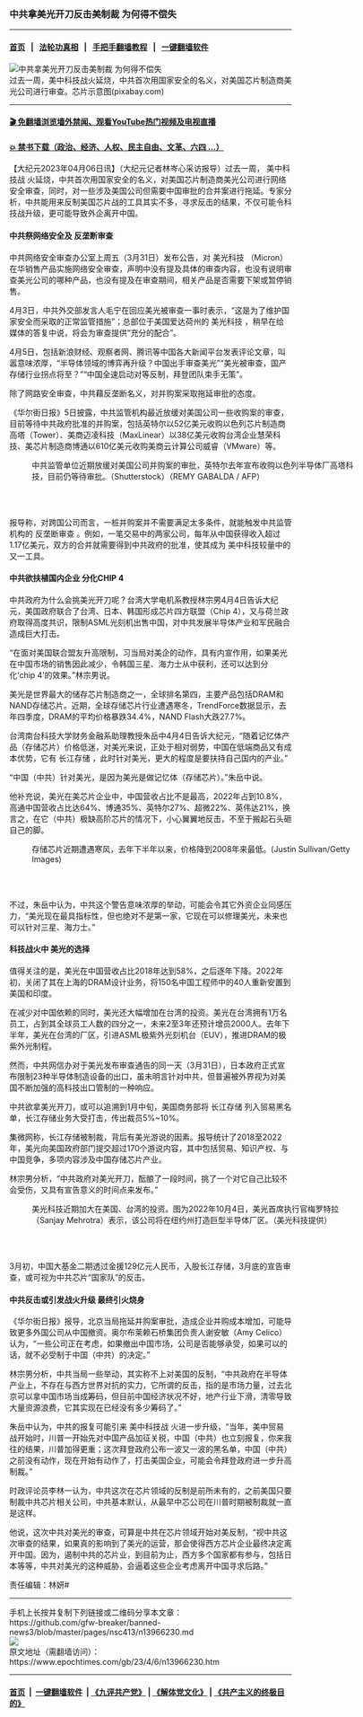 ### 中共拿美光开刀反击美制裁 为何得不偿失
------------------------

#### [首页](https://github.com/gfw-breaker/banned-news3/blob/master/README.md) &nbsp;&nbsp;|&nbsp;&nbsp; [法轮功真相](https://github.com/begood0513/basic/blob/master/README.md)  &nbsp;&nbsp;|&nbsp;&nbsp; [手把手翻墙教程](https://github.com/gfw-breaker/guides/wiki)  &nbsp;&nbsp;|&nbsp;&nbsp; [一键翻墙软件](https://github.com/gfw-breaker/nogfw/blob/master/README.md)  



<div><img alt="中共拿美光开刀反击美制裁 为何得不偿失" class="attachment-djy_600_400 size-djy_600_400 wp-post-image" src="https://i.epochtimes.com/assets/uploads/2018/06/p8878751a894836138-600x400.jpg"/>
<div class="caption">
 过去一周，美中科技战火延烧，中共首次用国家安全的名义，对美国芯片制造商美光公司进行审查。芯片示意图(pixabay.com)
</div></div><hr/>

#### [ 🎬  免翻墙浏览墙外禁闻、观看YouTube热门视频及电视直播](https://github.com/gfw-breaker/HelloWorld)

#### [ 💥  禁书下载（政治、经济、人权、民主自由、文革、六四 ...）](https://github.com/gfw-breaker/books/blob/master/README.md)

<div><p>
 【大纪元2023年04月06日讯】（大纪元记者林岑心采访报导）过去一周，
 <ok href="https://www.epochtimes.com/gb/tag/%E7%BE%8E%E4%B8%AD%E7%A7%91%E6%8A%80%E6%88%98.html">
  美中科技战
 </ok>
 火延烧，中共首次用国家安全的名义，对美国芯片制造商美光公司进行网络安全审查，同时，对一些涉及美国公司但需要中国审批的合并案进行拖延。专家分析，中共能用来反制美国芯片战的工具其实不多，寻求反击的结果，不仅可能令科技战升级，更可能导致外企离开中国。
</p>
<h4>
 中共祭网络安全及
 <ok href="https://www.epochtimes.com/gb/tag/%E5%8F%8D%E5%9E%84%E6%96%AD%E5%AE%A1%E6%9F%A5.html">
  反垄断审查
 </ok>
</h4>
<p>
 中共网络安全审查办公室上周五（3月31日）发布公告，对
 <ok href="https://www.epochtimes.com/gb/tag/%E7%BE%8E%E5%85%89%E7%A7%91%E6%8A%80.html">
  美光科技
 </ok>
 （Micron）在华销售产品实施网络安全审查，声明中没有提及具体的审查内容，也没有说明审查美光公司的哪种产品，也没有提及在审查期间，相关产品是否需要下架或暂停销售。
</p>
<p>
 4月3日，中共外交部发言人毛宁在回应美光被审查一事时表示，“这是为了维护国家安全而采取的正常监管措施”；总部位于美国爱达荷州的
 <ok href="https://www.epochtimes.com/gb/tag/%E7%BE%8E%E5%85%89%E7%A7%91%E6%8A%80.html">
  美光科技
 </ok>
 ，稍早在给媒体的答复中说，将会为审查提供“充分的配合”。
</p>
<p>
 4月5日，包括新浪财经、观察者网、腾讯等中国各大新闻平台发表评论文章，叫嚣意味浓厚，“半导体领域的博弈再升级？中国出手审查美光”“美光被审查，国产存储行业拐点将至？”“中国全速启动对等反制，拜登团队束手无策”。
</p>
<p>
 除了网路安全审查，中共藉反垄断名义，对并购案采取拖延审批的态度。
</p>
<p>
 《华尔街日报》5日披露，中共监管机构最近放缓对美国公司一些收购案的审查，目前等待中共政府批准的并购案，包括英特尔以52亿美元收购以色列芯片制造商高塔（Tower）、美商迈凌科技（MaxLinear）以38亿美元收购台湾企业慧荣科技、美芯片制造商博通以610亿美元收购美商云计算公司威睿（VMware）等。
</p>
<figure aria-describedby="caption-attachment-13457351" class="wp-caption aligncenter" id="attachment_13457351" style="width: 601px">
 <ok href="https://i.epochtimes.com/assets/uploads/2021/12/id13457351-533689.jpg" target="_blank">
  <img alt="" class="wp-image-13457351" src="https://i.epochtimes.com/assets/uploads/2021/12/id13457351-533689-450x300.jpg"/>
 </ok>
 <br/><figcaption class="wp-caption-text" id="caption-attachment-13457351">
  中共监管单位近期放缓对美国公司并购案的审批，英特尔去年宣布收购以色列半导体厂高塔科技，目前仍等待审批。（Shutterstock）（REMY GABALDA / AFP）
 </figcaption><br/>
</figure><br/>
<p>
 报导称，对跨国公司而言，一桩并购案并不需要满足太多条件，就能触发中共监管机构的
 <ok href="https://www.epochtimes.com/gb/tag/%E5%8F%8D%E5%9E%84%E6%96%AD%E5%AE%A1%E6%9F%A5.html">
  反垄断审查
 </ok>
 。例如，一笔交易中的两家公司，每年从中国获得收入超过1.17亿美元，双方的合并就需要得到中共政府的批准，使其成为
 <span style="font-weight: 400;">
  美中科技较量中的又一工具。
 </span>
</p>
<h4>
 中共欲扶植国内企业 分化CHIP 4
</h4>
<p>
 中共政府为什么会挑美光开刀呢？台湾大学电机系教授林宗男4月4日告诉大纪元，美国政府联合了台湾、日本、韩国形成芯片四方联盟（Chip 4），又与荷兰政府取得高度共识，限制ASML光刻机出售中国，对中共发展半导体产业和军民融合造成巨大打击。
</p>
<p>
 “在面对美国联合盟友升高限制，习当局对美企的动作，具有内宣作用，如果美光在中国市场的销售因此减少，令韩国三星、海力士从中获利，还可以达到分化‘chip 4’的效果。”林宗男说。
</p>
<p>
 美光是世界最大的储存芯片制造商之一，全球排名第四，主要产品包括DRAM和NAND存储芯片。近期，全球存储芯片行业遭遇寒冬，TrendForce数据显示，去年四季度，DRAM的平均价格暴跌34.4%，NAND Flash大跌27.7%。
</p>
<p>
 台湾南台科技大学财务金融系助理教授朱岳中4月4日告诉大纪元，“随着记忆体产品（存储芯片）价格低迷，对美光来说，正处于相对弱势，中国在低端商品又有成本优势，它有
 <ok href="https://www.epochtimes.com/gb/tag/%E9%95%BF%E6%B1%9F%E5%AD%98%E5%82%A8.html">
  长江存储
 </ok>
 ，此时针对美光，更大的程度是要扶持自己国内的产业。”
</p>
<p>
 “中国（中共）针对美光，是因为美光是做记忆体（存储芯片）。”朱岳中说。
</p>
<p>
 他补充说，美光在美芯片企业中，中国营收占比不是最高，2022年占到10.8%，高通中国营收占比达64%、博通35%、英特尔27%、超微22%、英伟达21%，换言之，在它（中共）极缺高阶芯片的情况下，小心翼翼地反击，不至于搬起石头砸自己的脚。
</p>
<figure aria-describedby="caption-attachment-10571810" class="wp-caption aligncenter" id="attachment_10571810" style="width: 603px">
 <ok href="https://i.epochtimes.com/assets/uploads/2018/07/cde6fe33638230258c8126c06f11de98-1.jpg" target="_blank">
  <img alt="" class="wp-image-10571810" src="https://i.epochtimes.com/assets/uploads/2018/07/cde6fe33638230258c8126c06f11de98-1-450x292.jpg"/>
 </ok>
 <br/><figcaption class="wp-caption-text" id="caption-attachment-10571810">
  存储芯片近期遭遇寒风，去年下半年以来，价格降到2008年来最低。(Justin Sullivan/Getty Images)
 </figcaption><br/>
</figure><br/>
<p>
 不过，朱岳中认为，中共这个警告意味浓厚的举动，可能会令其它外资企业同感压力，“美光现在最具指标性，但也绝对不是第一家，它现在可以修理美光，未来也可以针对三星、海力士。”
</p>
<h4>
 科技战火中 美光的选择
</h4>
<p>
 值得关注的是，美光在中国营收占比2018年达到58%，之后逐年下降。2022年初，关闭了其在上海的DRAM设计业务，将150名中国工程师中的40人重新安置到美国和印度。
</p>
<p>
 在减少对中国依赖的同时，美光还大幅增加在台湾的投资。美光在台湾拥有1万名员工，占到其全球员工人数的四分之一，未来2至3年还预计增员2000人。去年下半年，美光在台湾的厂区，引进ASML极紫外光刻机台（EUV），推进DRAM的极紫外光制程。
</p>
<p>
 然而，中共网信办对于美光发布审查通告的同一天（3月31日），日本政府正式宣布限制23种半导体制造设备的出口，虽未明言针对中共，但普遍被外界视为对美国不断加强的高科技出口管制的一种响应。
</p>
<p>
 中共欲拿美光开刀，或可以追溯到1月中旬，美国商务部将
 <ok href="https://www.epochtimes.com/gb/tag/%E9%95%BF%E6%B1%9F%E5%AD%98%E5%82%A8.html">
  长江存储
 </ok>
 列入贸易黑名单，长江存储业务大受打击，传出裁员5%~10%。
</p>
<p>
 集微网称，长江存储被制裁，背后有美光游说的因素。报导统计了2018至2022年，美光向美国政府部门提交超过170个游说内容，其中包括贸易、知识产权、与中国竞争，多项内容涉及中国存储芯片产业。
</p>
<p>
 林宗男分析，“中共政府对美光开刀，酝酿了一段时间，挑了一个对它自己比较不会受伤，又具有宣告意义的时间点来发布。”
</p>
<figure aria-describedby="caption-attachment-13839271" class="wp-caption aligncenter" id="attachment_13839271" style="width: 602px">
 <ok href="https://i.epochtimes.com/assets/uploads/2022/10/id13839271-bs3_2019-3000x2000.jpeg" target="_blank">
  <img alt="" class="wp-image-13839271" src="https://i.epochtimes.com/assets/uploads/2022/10/id13839271-bs3_2019-3000x2000-450x300.jpeg"/>
 </ok>
 <br/><figcaption class="wp-caption-text" id="caption-attachment-13839271">
  美光科技近期加大在美国、台湾的投资。图为2022年10月4日，美光首席执行官梅罗特拉（Sanjay Mehrotra）表示，该公司将在纽约州打造巨型半导体厂区。（美光科技提供）
 </figcaption><br/>
</figure><br/>
<p>
 3月初，中国大基金二期透过金援129亿元人民币，入股长江存储，3月底的宣告审查，或可视为中共芯片“国家队”的反击。
</p>
<h4>
 中共反击或引发战火升级 最终引火烧身
</h4>
<p>
 《华尔街日报》报导，北京当局拖延并购案审批，造成企业并购成本增加，可能导致更多外国公司从中国撤资。奥尔布莱赖石桥集团负责人谢安敏（Amy Celico）认为，“一些公司正在考虑，如果撤出中国市场，公司是否能够承受，如果可以的话，就不必受制于中国（中共）的决定。”
</p>
<p>
 林宗男分析，中共当局一些举动，其实称不上对美国的反制，“中共政府在半导体产业上，不存在与西方世界对抗的实力，它所谓的反击，指的是市场力量，过去北京可以拿中国市场当成筹码，但目前中国经济状况不好，地产行业下滑，清零导致大量资源浪费，它其实现在已经没有多少筹码了。”
</p>
<p>
 朱岳中认为，中共的报复可能引来
 <ok href="https://www.epochtimes.com/gb/tag/%E7%BE%8E%E4%B8%AD%E7%A7%91%E6%8A%80%E6%88%98.html">
  美中科技战
 </ok>
 火进一步升级，“当年，美中贸易战开始时，川普一开始先对中国产品加征关税，中国（中共）也立刻报复，你来我往的结果，川普加得更重；这次拜登政府公布一波又一波的黑名单，中国（中共）之前没有动作，现在开始有动作了，打击美国企业，可能会令拜登政府进一步升高制裁。”
</p>
<p>
 时政评论员李林一认为，中共这次在芯片领域的反制是前所未有的，之前美国只要制裁中共芯片相关公司，中共基本默认，从最早中芯公司在川普时期被制裁就一直是这样。
</p>
<p>
 他说，这次中共对美光的审查，可算是中共在芯片领域开始对美反制，“视中共这次审查的结果，如果真的影响到了美光的运营，那会使得西方芯片企业最终决定离开中国。因为，遏制中共的芯片业，到目前为止，西方多个国家都有参与，包括日本等等，中共对美光的这种威胁，会逼着这些企业考虑离开中国寻求后路。”
</p>
<p>
 责任编辑：林妍#
</p>
</div>
<hr/>
手机上长按并复制下列链接或二维码分享本文章：<br/>
https://github.com/gfw-breaker/banned-news3/blob/master/pages/nsc413/n13966230.md <br/>
<a href='https://github.com/gfw-breaker/banned-news3/blob/master/pages/nsc413/n13966230.md'><img src='https://github.com/gfw-breaker/banned-news3/blob/master/pages/nsc413/n13966230.md.png'/></a> <br/>
原文地址（需翻墙访问）：https://www.epochtimes.com/gb/23/4/6/n13966230.htm


------------------------
#### [首页](https://github.com/gfw-breaker/banned-news3/blob/master/README.md) &nbsp;|&nbsp; [一键翻墙软件](https://github.com/gfw-breaker/nogfw/blob/master/README.md) &nbsp;| [《九评共产党》](https://github.com/gfw-breaker/9ping.md/blob/master/README.md#九评之一评共产党是什么) | [《解体党文化》](https://github.com/gfw-breaker/jtdwh.md/blob/master/README.md) | [《共产主义的终极目的》](https://github.com/gfw-breaker/gczydzjmd.md/blob/master/README.md)


<img src='http://gfw-breaker.win/banned-news3/pages/nsc413/n13966230.md' width='0px' height='0px'/>